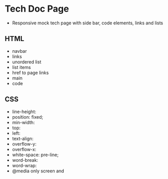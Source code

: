 # Tech Doc Page

- Responsive mock tech page with side bar, code elements, links and lists

## HTML

- navbar
- links
- unordered list
- list items
- href to page links
- main
- code

## CSS

- line-height:
- position: fixed;
- min-width:
- top:
- left:
- text-align:
- overflow-y:
- overflow-x:
- white-space: pre-line;
- word-break:
- word-wrap:
- @media only screen and
